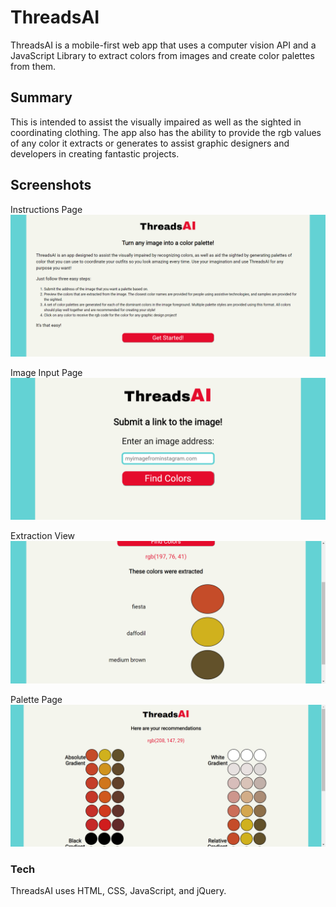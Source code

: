 # ThreadsAI

ThreadsAI is a mobile-first web app that uses a computer vision API and a JavaScript Library to extract colors from images and create color palettes from them.

## Summary
This is intended to assist the visually impaired as well as the sighted in coordinating clothing.  The app also has the ability to provide the rgb values of any color it extracts or generates to assist graphic designers and developers in creating fantastic projects.

## Screenshots
Instructions Page
![Instructions Page](screenshots/instructionsScreen.png)

Image Input Page
![Image Input Page](screenshots/linkScreen.png)

Extraction View
![Extraction View](screenshots/extractedColors.png)

Palette Page
![Palette Page](screenshots/paletteScreen.png)


### Tech
ThreadsAI uses HTML, CSS, JavaScript, and jQuery.

